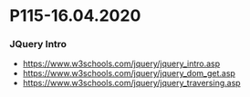 # P115-16.04.2020

### JQuery Intro

- https://www.w3schools.com/jquery/jquery_intro.asp
- https://www.w3schools.com/jquery/jquery_dom_get.asp
- https://www.w3schools.com/jquery/jquery_traversing.asp

